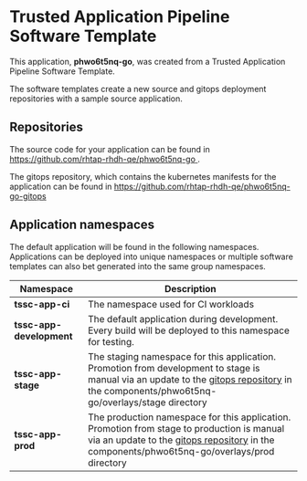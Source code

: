 # Trusted Application Pipeline Software Template

This application, **phwo6t5nq-go**, was created from a Trusted Application Pipeline Software Template.

The software templates create a new source and gitops deployment repositories with a sample source application. 

## Repositories

The source code for your application can be found in [https://github.com/rhtap-rhdh-qe/phwo6t5nq-go ](https://github.com/rhtap-rhdh-qe/phwo6t5nq-go ).
 
The gitops repository, which contains the kubernetes manifests for the application can be found in 
[https://github.com/rhtap-rhdh-qe/phwo6t5nq-go-gitops ](https://github.com/rhtap-rhdh-qe/phwo6t5nq-go-gitops ) 

## Application namespaces 

The default application will be found in the following namespaces. Applications can be deployed into unique namespaces or multiple software templates can also bet generated into the same group namespaces.  

|  Namespace   |  Description   |  
| -------- | -------- |
| **tssc-app-ci** | The namespace used for CI workloads |
| **tssc-app-development** | The default application during development. Every build will be deployed to this namespace for testing. |
| **tssc-app-stage** | The staging namespace for this application. Promotion from development to stage is manual via an update to the [gitops repository](https://github.com/rhtap-rhdh-qe/phwo6t5nq-go-gitops ) in the components/phwo6t5nq-go/overlays/stage directory |
| **tssc-app-prod** | The production namespace for this application. Promotion from stage to production is manual via an update to the [gitops repository](https://github.com/rhtap-rhdh-qe/phwo6t5nq-go-gitops ) in the components/phwo6t5nq-go/overlays/prod directory |